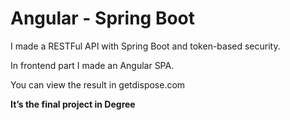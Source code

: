 # Angular - Spring Boot

I made a RESTFul API with Spring Boot and token-based security.

In frontend part I made an Angular SPA.

You can view the result in getdispose.com

**It’s the final project in Degree**
